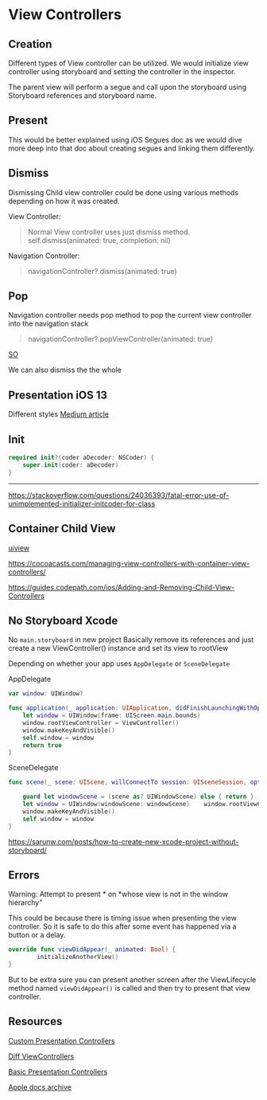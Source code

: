# View Controllers

## Creation

Different types of View controller can be utilized. We would initialize view controller using storyboard and setting the controller in the inspector.

The parent view will perform a segue and call upon the storyboard using Storyboard references and storyboard name.

## Present

This would be better explained using iOS Segues doc as we would dive more deep into that doc about creating segues and linking them differently.

## Dismiss

Dismissing Child view controller could be done using various methods depending on how it was created.

View Controller: 

> Normal View controller uses just dismiss method. self.dismiss\(animated: true, completion: nil\)

Navigation Controller: 

> navigationController?.dismiss\(animated: true\)


## Pop

Navigation controller needs pop method to pop the current view controller into the navigation stack


> navigationController?.popViewController\(animated: true\)

[SO](https://stackoverflow.com/questions/23841617/how-to-pop-navigation-controller-ios)

We can also dismiss the the whole 


## Presentation iOS 13
Different styles [Medium article](https://hacknicity.medium.com/view-controller-presentation-changes-in-ios-13-ac8c901ebc4e)

## Init


```swift
required init?(coder aDecoder: NSCoder) {
    super.init(coder: aDecoder)
}
```

---
https://stackoverflow.com/questions/24036393/fatal-error-use-of-unimplemented-initializer-initcoder-for-class


## Container Child View

[uiview](uiview.md)

https://cocoacasts.com/managing-view-controllers-with-container-view-controllers/

https://guides.codepath.com/ios/Adding-and-Removing-Child-View-Controllers


## No Storyboard Xcode

No `main.storyboard` in new project
Basically remove its references and just create a new ViewController() instance and set its view to rootView

Depending on whether your app uses `AppDelegate` or `SceneDelegate` 

AppDelegate

```swift
var window: UIWindow?

func application(_ application: UIApplication, didFinishLaunchingWithOptions launchOptions: [UIApplicationLaunchOptionsKey: Any]?) -> Bool {    
	let window = UIWindow(frame: UIScreen.main.bounds) 
	window.rootViewController = ViewController()    
	window.makeKeyAndVisible()
	self.window = window										
	return true											
}
```

SceneDelegate

```swift
func scene(_ scene: UIScene, willConnectTo session: UISceneSession, options connectionOptions: UIScene.ConnectionOptions) {    

	guard let windowScene = (scene as? UIWindowScene) else { return }
    let window = UIWindow(windowScene: windowScene)    window.rootViewController = ViewController()
    window.makeKeyAndVisible()
    self.window = window
}
```


https://sarunw.com/posts/how-to-create-new-xcode-project-without-storyboard/



## Errors

Warning: Attempt to present * on *whose view is not in the window hierarchy"



This could be because there is timing issue when presenting the view controller.
So it is safe to do this after some event has happened via a button or a delay.

```swift
override func viewDidAppear(_ animated: Bool) {
        initializeAnotherView()
}
```

But to be extra sure you can present another screen after the ViewLifecycle method named `viewDidAppear()` is called and then try to present that view controller.



## Resources

[Custom Presentation Controllers](https://makeapppie.com/2016/04/11/the-step-by-step-guide-to-custom-presentation-controllers/)

[Diff ViewControllers](https://stackoverflow.com/questions/33395463/in-uinavigationcontroller-what-is-the-difference-between-topviewcontroller-visi)

[Basic Presentation Controllers](https://www.appcoda.com/presentation-controllers-tutorial/)

[Apple docs archive](https://developer.apple.com/library/archive/featuredarticles/ViewControllerPGforiPhoneOS/PresentingaViewController.html)